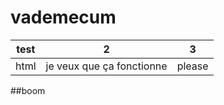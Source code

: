 # vademecum
| test | 2 | 3 |
| ---- | - | - |
| html | je veux que ça fonctionne | please |

##boom
